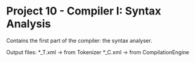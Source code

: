 # Project 10 - Compiler I: Syntax Analysis

Contains the first part of the compiler: the syntax analyser.

Output files:
*_T.xml -> from Tokenizer
*_C.xml -> from CompilationEngine
